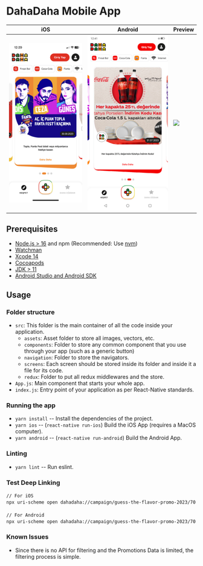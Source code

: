# DahaDaha Mobile App

|        iOS         |        Android        | Preview       |
| :----------------: | :-------------------: | ------------- |
| ![](./ss-ios.jpeg) | ![](./ss-android.png) | ![](./ss.gif) |


## Prerequisites

- [Node.js > 16](https://nodejs.org) and npm (Recommended: Use [nvm](https://github.com/nvm-sh/nvm))
- [Watchman](https://facebook.github.io/watchman)
- [Xcode 14](https://developer.apple.com/xcode)
- [Cocoapods](https://cocoapods.org)
- [JDK > 11](https://www.oracle.com/java/technologies/javase-jdk11-downloads.html)
- [Android Studio and Android SDK](https://developer.android.com/studio)

## Usage

### Folder structure

- `src`: This folder is the main container of all the code inside your application.
  - `assets`: Asset folder to store all images, vectors, etc.
  - `components`: Folder to store any common component that you use through your app (such as a generic button)
  - `navigation`: Folder to store the navigators.
  - `screens`: Each screen should be stored inside its folder and inside it a file for its code.
  - `redux`: Folder to put all redux middlewares and the store.
- `App.js`: Main component that starts your whole app.
- `index.js`: Entry point of your application as per React-Native standards.

### Running the app

- `yarn install` -- Install the dependencies of the project.
- `yarn ios` -- (`react-native run-ios`) Build the iOS App (requires a MacOS computer).
- `yarn android` -- (`react-native run-android`) Build the Android App.

### Linting

- `yarn lint` -- Run eslint.

### Test Deep Linking

```bash
// For iOS
npx uri-scheme open dahadaha://campaign/guess-the-flavor-promo-2023/70 --ios

// For Android
npx uri-scheme open dahadaha://campaign/guess-the-flavor-promo-2023/70 --android
```

### Known Issues
- Since there is no API for filtering and the Promotions Data is limited, the filtering process is simple.